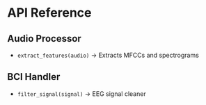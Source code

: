 
# API Reference

## Audio Processor
- `extract_features(audio)` -> Extracts MFCCs and spectrograms

## BCI Handler
- `filter_signal(signal)` -> EEG signal cleaner
